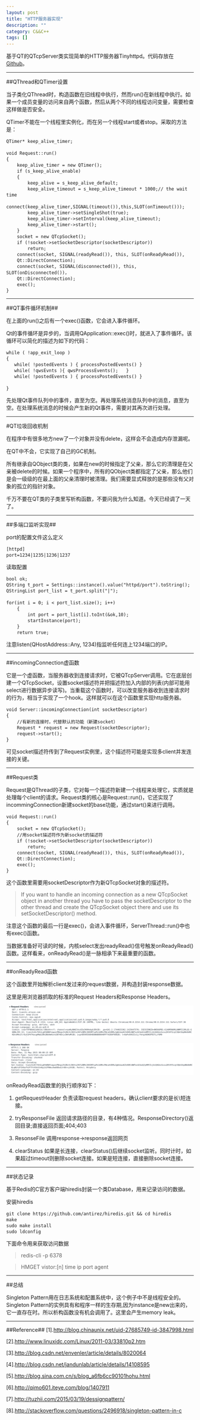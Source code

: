 ```yaml
---
layout: post
title: "HTTP服务器实现"
description: ""
category: C&&C++
tags: []
---
```


基于QT的QTcpServer类实现简单的HTTP服务器Tinyhttpd。代码存放在[Github](https://github.com/Huangtuzhi/Tinyhttpd)。

-------------------------------------

##QThread和QTimer设置

当子类化QThread时，构造函数在旧线程中执行，然而run()在新线程中执行。如果一个成员变量的访问来自两个函数，然后从两个不同的线程访问变量，需要检查这样做是否安全。

QTimer不能在一个线程里实例化，而在另一个线程start或者stop。采取的方法是：

```
QTimer* keep_alive_timer;

void Request::run()
{
    keep_alive_timer = new QTimer();
    if (s_keep_alive_enable)
    {
        keep_alive = s_keep_alive_default;
        keep_alive_timeout = s_keep_alive_timeout * 1000;// the wait time
        connect(keep_alive_timer,SIGNAL(timeout()),this,SLOT(onTimeout()));
        keep_alive_timer->setSingleShot(true);
        keep_alive_timer->setInterval(keep_alive_timeout);
        keep_alive_timer->start();
    }
    socket = new QTcpSocket();
    if (!socket->setSocketDescriptor(socketDescriptor))
        return;
    connect(socket, SIGNAL(readyRead()), this, SLOT(onReadyRead()), 
    Qt::DirectConnection);
    connect(socket, SIGNAL(disconnected()), this, SLOT(onDisconnected())，
    Qt::DirectConnection);
    exec();
}
```
---------------------------------------

##QT事件循环机制##

在上面的run()之后有一个exec()函数，它会进入事件循环。

Qt的事件循环是异步的，当调用QApplication::exec()时，就进入了事件循环。该循环可以简化的描述为如下的代码：
 
```
while ( !app_exit_loop )
{
   while( !postedEvents ) { processPostedEvents() }
   while( !qwsEvnts ){ qwsProcessEvents();   }
   while( !postedEvents ) { processPostedEvents() }
 
}
```
先处理Qt事件队列中的事件，直至为空。再处理系统消息队列中的消息，直至为空。在处理系统消息的时候会产生新的Qt事件，需要对其再次进行处理。

------------------------------------------

#QT垃圾回收机制

在程序中有很多地方new了一个对象并没有delete，这样会不会造成内存泄漏呢。

在QT中不会，它实现了自己的GC机制。

所有继承自QObject类的类，如果在new的时候指定了父亲，那么它的清理是在父亲被delete的时候。如果一个程序中，所有的QObject类都指定了父亲，那么他们是会一级级的在最上面的父亲清理时被清理。我们需要显式释放的是那些没有父对象的孤立的指针对象。

千万不要在QT类的子类里写析构函数，不要问我为什么知道。今天已经调了一天了。

---------------------------------------

##多端口监听实现##

port的配置文件这么定义

```
[httpd]
port=1234|1235|1236|1237
```
读取配置

```
bool ok;
QString t_port = Settings::instance().value("httpd/port").toString();
QStringList port_list = t_port.split("|");

for(int i = 0; i < port_list.size(); i++)
    {
        int port = port_list[i].toInt(&ok,10);
        startInstance(port);
    }
    return true;
```
注意listen(QHostAddress::Any, 1234)指监听任何连上1234端口的IP。

---------------------------------------

##incomingConnection虚函数

它是一个虚函数，当服务器收到连接请求时，它被QTcpServer调用。它在底层创建一个QTcpSocket，设置socket描述符并把描述符加入内部的列表(内部可能用select进行数据异步读写)。当重载这个函数时，可以改变服务器收到连接请求时的行为，相当于实现了一个hook。这样就可以在这个函数里实现http服务器。

```
void Server::incomingConnection(int socketDescriptor)
{
	//有新的连接时，代替默认的功能（新建socket）
    Request * request = new Request(socketDescriptor);
    request->start();
}

```
可见socket描述符传到了Request实例里，这个描述符可能是实现多client并发连接的关键。

-----------------------------------

##Request类

Request是QThread的子类，它对每一个描述符新建一个线程来处理它，实质就是处理每个client的请求。Request类的核心是Request::run()，它还实现了incommingConnection新建socket的base功能，通过start()来进行调用。

```
void Request::run()
{
    socket = new QTcpSocket();
    //用socket描述符作为新socket的描述符
    if (!socket->setSocketDescriptor(socketDescriptor))
        return;
    connect(socket, SIGNAL(readyRead()), this, SLOT(onReadyRead()),
    Qt::DirectConnection);
    exec();
}
```
这个函数里需要用socketDescriptor作为新QTcpSocket对象的描述符。

> If you want to handle an incoming connection as a new QTcpSocket object in another thread you have to pass the socketDescriptor to the other thread and create the QTcpSocket object there and use its setSocketDescriptor() method.

注意这个函数的最后一行是exec()，会进入事件循环，ServerThread::run()中也有exec()函数。

当数据准备好可读的时候，内核select发出readyRead()信号触发onReadyRead()函数。这样看来，onReadyRead()是一脉相承下来最重要的函数。

------------------------------------

##onReadyRead函数

这个函数里开始解析client发过来的request数据，并构造封装response数据。

这里是用浏览器抓取的标准的Request Headers和Response Headers。

![图片](/assets/images/httpserver-1.png)

![图片](/assets/images/httpserver-2.png)

onReadyRead函数里的执行顺序如下：

1. getRequestHeader
负责读取request headers，确认client要求的是长\短连接。

2. tryResponseFile
返回请求路径的目录，有4种情况。ResponseDirectory()返回目录;直接返回页面;404;403

3. ResonseFile
调用response->response返回网页

4. clearStatus
如果是长连接，clearStatus()后继续socket监听。同时计时，如果超过timeout则删除socket连接。如果是短连接，直接删除socket连接。

-------------------------------------

##状态记录

基于Redis的C官方客户端hiredis封装一个类Database，用来记录访问的数据。

安装hiredis

```
git clone https://github.com/antirez/hiredis.git && cd hiredis 
make 
sudo make install 
sudo ldconfig
```

下面命令用来获取访问数据

> redis-cli -p 6378

> HMGET vistor:[n] time ip port agent

-------------------------------------

##总结

Singleton Pattern用在日志系统和配置系统中，这个例子中不是线程安全的。Singleton Pattern的实例具有和程序一样的生存期,因为instance是new出来的，它一直存在时。所以析构函数没有机会调用了。这里会产生memory leak。


------------------------------------

##Reference##
[1].http://blog.chinaunix.net/uid-27685749-id-3847998.html

[2].http://www.linuxidc.com/Linux/2011-03/33810p2.htm

[3].http://blog.csdn.net/envenler/article/details/8020064

[4].http://blog.csdn.net/jandunlab/article/details/14108595

[5].http://blog.sina.com.cn/s/blog_a6fb6cc90101hohu.html

[6].http://qimo601.iteye.com/blog/1407911

[7].http://tuzhii.com/2015/03/19/dessignpattern/

[8].http://stackoverflow.com/questions/2496918/singleton-pattern-in-c


